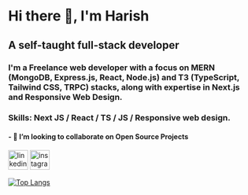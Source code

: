 # Hi there 👋, I'm Harish 
## A self-taught full-stack developer

### I'm a Freelance web developer with a focus on MERN (MongoDB, Express.js, React, Node.js) and T3 (TypeScript, Tailwind CSS, TRPC) stacks, along with expertise in Next.js and Responsive Web Design.

### Skills: Next JS / React / TS / JS / Responsive web design.

#### - 👯 I’m looking to collaborate on Open Source Projects 

 [<img src='https://cdn.jsdelivr.net/npm/simple-icons@3.0.1/icons/linkedin.svg' alt='linkedin' height='40'>](https://www.linkedin.com/in//harish-khandre//)  [<img src='https://cdn.jsdelivr.net/npm/simple-icons@3.0.1/icons/instagram.svg' alt='instagram' height='40'>](https://www.instagram.com/whoisharish_/)  

[![Top Langs](https://github-readme-stats.vercel.app/api/top-langs/?username=harish-khandre)](https://github.com/anuraghazra/github-readme-stats)


